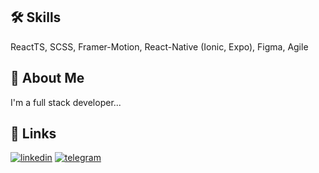
## 🛠 Skills
ReactTS, SCSS, Framer-Motion, React-Native (Ionic, Expo), Figma, Agile


## 🚀 About Me
I'm a full stack developer...


## 🔗 Links
[![linkedin](https://img.shields.io/badge/linkedin-0A66C2?style=for-the-badge&logo=linkedin&logoColor=white)](https://www.linkedin.com/in/letrider/) [![telegram](https://img.shields.io/badge/telegram-1DA1F2?style=for-the-badge&logo=telegram&logoColor=white)](https://twitter.com/)

